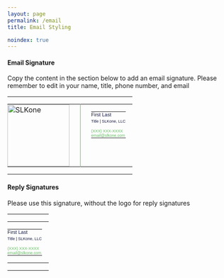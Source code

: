 ```yaml
---
layout: page
permalink: /email
title: Email Styling

noindex: true
---
```




<h4>Email Signature</h4>
<p>Copy the content in the section below to add an email signature. Please remember to edit in your name, title, phone number, and email</p>

<table id="email" width="340" cellspacing="0" cellpadding="0" border="0">
   <tr style="border:0;padding:0;">
      <td style="border:0;padding:0;">
         <table cellspacing="0" cellpadding="0" border="0">
            <tr style="border:0;padding:0;">
               <td valign="top" width="140" style="padding:0 24px 0 0; vertical-align: middle; border:0;">
               	<a href="http://slk.one" target="_blank"><img alt="SLKone" width="140" style="width:140px; vertical-align: middle;" src="https://slkone.com/images/slkone-logo-small.jpg" /></a>
               </td>
               <td style="font-size:11px;padding:0 15px 0 24px;vertical-align: top; border:0; border-left: 1px solid #5DBC5B;" valign="top">
                  <table cellspacing="0" cellpadding="0" border="0" style="line-height: 1.1;">
                     <tr style="border:0;padding:0;">
                        <td style="border:0;padding:0;">
                           <div style="font: 11px arial, helvetica, sans-serif;color:#161A41;">First Last</div>
                        </td>
                     </tr>
                     <tr style="border:0;padding:0;">
                        <td style="padding: 4px 0 12px;border:0;">
                           <div style="font: 9px arial, helvetica, sans-serif;color:#161A41;">
                           Title  |  SLKone, LLC   </div>
                        </td>
                     </tr>
                     <tr style="padding: 0;border:0;">
                        <td style="color: #5DBC5B;border:0;padding:0;font: 9px arial, helvetica, sans-serif;text-decoration: none;">(XXX) XXX-XXXX</td>
                     </tr>
                     <tr style="padding: 0;border:0;">
                        <td style="color: #5DBC5B;border:0;padding:0;font: 9px arial, helvetica, sans-serif;text-decoration: none;">email@slkone.com</td>
                     </tr>
                  </table>
               </td>
            </tr>
         </table>
      </td>
   </tr>
</table>



<h4>Reply Signatures</h4>
<p>Please use this signature, without the logo for reply signatures</p>



<table id="email" width="340" cellspacing="0" cellpadding="0" border="0">
   <tr style="border:0;padding:0;">
      <td style="border:0;padding:0;">
         <table cellspacing="0" cellpadding="0" border="0">
            <tr style="border:0;padding:0;">
               <td style="font-size:1em;padding:0 15px 0 0;vertical-align: top; border:0;" valign="top">
                  <table cellspacing="0" cellpadding="0" border="0" style="line-height: 1.1;">
                     <tr style="border:0;padding:0;">
                        <td style="border:0;padding:0;">
                           <div style="font: 11px arial, helvetica, sans-serif;color:#161A41;">First Last</div>
                        </td>
                     </tr>
                     <tr style="border:0;padding:0;">
                        <td style="padding: 4px 0 12px;border:0;">
                           <div style="font: 9px arial, helvetica, sans-serif;color:#161A41;">
                           Title  |  SLKone, LLC   </div>
                        </td>
                     </tr>
                     <tr style="padding: 0;border:0;">
                        <td style="color: #5DBC5B;border:0;padding:0;font: 9px arial, helvetica, sans-serif;text-decoration: none;">(XXX) XXX-XXXX</td>
                     </tr>
                     <tr style="padding: 0;border:0;">
                        <td style="color: #5DBC5B;border:0;padding:0;font: 9px arial, helvetica, sans-serif;text-decoration: none;">email@slkone.com</td>
                     </tr>
                  </table>
               </td>
            </tr>
         </table>
      </td>
   </tr>
</table>